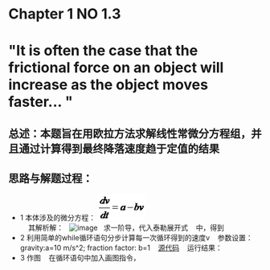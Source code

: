 # Chapter  1    NO 1.3 
# "It is often the case that the frictional force on an object will increase as the object moves faster... "
## 总述：本题旨在用欧拉方法求解线性常微分方程组，并且通过计算得到最终降落速度趋于定值的结果

## 思路与解题过程：
* 1 本体涉及的微分方程：
            ![image](https://github.com/amanaaaa/computationalphysics_N2015301020165/blob/master/work_3rd/pic2.png)  
    
    其解析解：   ![image]()
   
   求一阶导，代入泰勒展开式    中，得到
* 2 利用简单的while循环语句分步计算每一次循环得到的速度v
    参数设置： gravity:a=10 m/s^2; fraction factor: b=1
    [源代码](https://github.com/amanaaaa/computationalphysics_N2015301020165/blob/master/work_3rd/source.md)
    运行结果：
* 3 作图
    在循环语句中加入画图指令，


